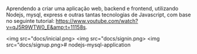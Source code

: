 Aprendendo a criar uma aplicação web, backend e frontend, utilizando Nodejs, mysql, express e outras tantas tecnologias de Javascript, com base no seguinte tutorial: https://www.youtube.com/watch?v=qJ5R9WTW0_E&amp;t=11158s.

<img src="docs/inicial.png>
<img src="docs/signin.png>
<img src="docs/signup.png>#   n o d e j s - m y s q l - a p p l i c a t i o n  
 